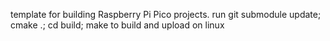 template for building Raspberry Pi Pico projects. run git submodule update; cmake .; cd build; make to build and upload on linux
